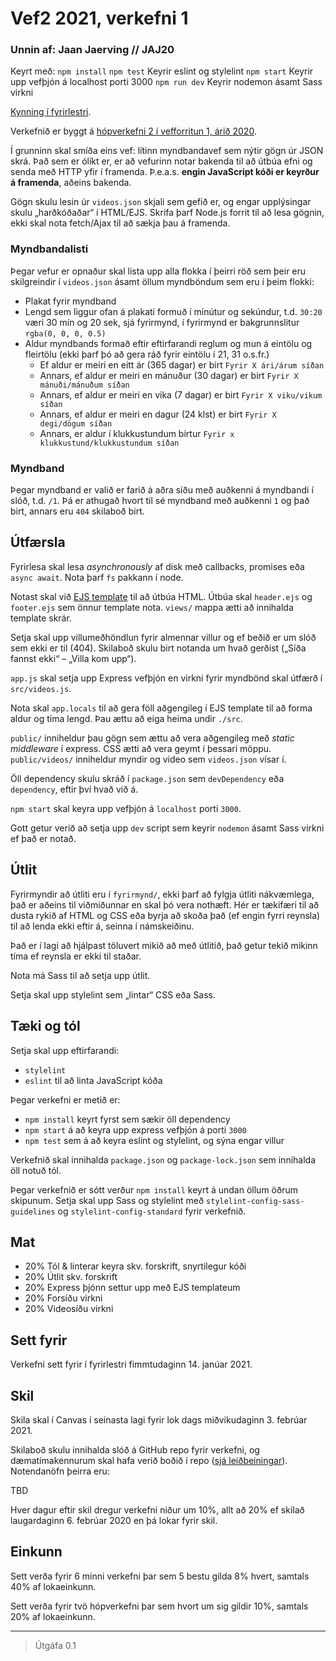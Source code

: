 # Vef2 2021, verkefni 1

### Unnin af: Jaan Jaerving // JAJ20

Keyrt með:
`npm install`
`npm test` Keyrir eslint og stylelint
`npm start` Keyrir upp vefþjón á localhost porti 3000
`npm run dev` Keyrir nodemon ásamt Sass virkni

[Kynning í fyrirlestri](https://youtu.be/pCEHnurbuCU).

Verkefnið er byggt á [hópverkefni 2 í vefforritun 1, árið 2020](https://github.com/vefforritun/vef1-2020-h2).

Í grunninn skal smíða eins vef: lítinn myndbandavef sem nýtir gögn úr JSON skrá. Það sem er ólíkt er, er að vefurinn notar bakenda til að útbúa efni og senda með HTTP yfir í framenda. Þ.e.a.s. **engin JavaScript kóði er keyrður á framenda**, aðeins bakenda.

Gögn skulu lesin úr `videos.json` skjali sem gefið er, og engar upplýsingar skulu „harðkóðaðar“ í HTML/EJS. Skrifa þarf Node.js forrit til að lesa gögnin, ekki skal nota fetch/Ajax til að sækja þau á framenda.

### Myndbandalisti

Þegar vefur er opnaður skal lista upp alla flokka í þeirri röð sem þeir eru skilgreindir í `videos.json` ásamt öllum myndböndum sem eru í þeim flokki:

* Plakat fyrir myndband
* Lengd sem liggur ofan á plakati formuð í mínútur og sekúndur, t.d. `30:20` væri 30 mín og 20 sek, sjá fyrirmynd, í fyrirmynd er bakgrunnslitur `rgba(0, 0, 0, 0.5)`
* Aldur myndbands formað eftir eftirfarandi reglum og mun á eintölu og fleirtölu (ekki þarf þó að gera ráð fyrir eintölu í 21, 31 o.s.fr.)
  - Ef aldur er meiri en eitt ár (365 dagar) er birt `Fyrir X ári/árum síðan`
  - Annars, ef aldur er meiri en mánuður (30 dagar) er birt `Fyrir X mánuði/mánuðum síðan`
  - Annars, ef aldur er meiri en vika (7 dagar) er birt `Fyrir X viku/vikum síðan`
  - Annars, ef aldur er meiri en dagur (24 klst) er birt `Fyrir X degi/dögum síðan`
  - Annars, er aldur í klukkustundum birtur `Fyrir x klukkustund/klukkustundum síðan`

### Myndband

Þegar myndband er valið er farið á aðra síðu með auðkenni á myndbandi í slóð, t.d. `/1`. Þá er athugað hvort til sé myndband með auðkenni `1` og það birt, annars eru `404` skilaboð birt.

## Útfærsla

Fyrirlesa skal lesa _asynchronously_ af disk með callbacks, promises eða `async await`. Nota þarf `fs` pakkann í node.

Notast skal við [EJS template](https://github.com/mde/ejs) til að útbúa HTML. Útbúa skal `header.ejs` og `footer.ejs` sem önnur template nota. `views/` mappa ætti að innihalda template skrár.

Setja skal upp villumeðhöndlun fyrir almennar villur og ef beðið er um slóð sem ekki er til (404). Skilaboð skulu birt notanda um hvað gerðist („Síða fannst ekki“ – „Villa kom upp“).

`app.js` skal setja upp Express vefþjón en virkni fyrir myndbönd skal útfærð í `src/videos.js`.

Nota skal `app.locals` til að gera föll aðgengileg í EJS template til að forma aldur og tíma lengd. Þau ættu að eiga heima undir `./src`.

`public/` inniheldur þau gögn sem ættu að vera aðgengileg með _static middleware_ í express. CSS ætti að vera geymt í þessari möppu. `public/videos/` inniheldur myndir og video sem `videos.json` vísar í.

Öll dependency skulu skráð í `package.json` sem `devDependency` eða `dependency`, eftir því hvað við á.

`npm start` skal keyra upp vefþjón á `localhost` porti `3000`.

Gott getur verið að setja upp `dev` script sem keyrir `nodemon` ásamt Sass virkni ef það er notað.

## Útlit

Fyrirmyndir að útliti eru í `fyrirmynd/`, ekki þarf að fylgja útliti nákvæmlega, það er aðeins til viðmiðunnar en skal þó vera nothæft. Hér er tækifæri til að dusta rykið af HTML og CSS eða byrja að skoða það (ef engin fyrri reynsla) til að lenda ekki eftir á, seinna í námskeiðinu.

Það er í lagi að hjálpast töluvert mikið að með útlitið, það getur tekið mikinn tíma ef reynsla er ekki til staðar.

Nota má Sass til að setja upp útlit.

Setja skal upp stylelint sem „lintar“ CSS eða Sass.

## Tæki og tól

Setja skal upp eftirfarandi:

* `stylelint`
* `eslint` til að linta JavaScript kóða

Þegar verkefni er metið er:

* `npm install` keyrt fyrst sem sækir öll dependency
* `npm start` á að keyra upp express vefþjón á porti `3000`
* `npm test` sem á að keyra eslint og stylelint, og sýna engar villur

Verkefnið skal innihalda `package.json` og `package-lock.json` sem innihalda öll notuð tól.

Þegar verkefnið er sótt verður `npm install` keyrt á undan öllum öðrum skipunum.
Setja skal upp Sass og stylelint með `stylelint-config-sass-guidelines` og `stylelint-config-standard` fyrir verkefnið.

## Mat

* 20% Tól & linterar keyra skv. forskrift, snyrtilegur kóði
* 20% Útlit skv. forskrift
* 20% Express þjónn settur upp með EJS templateum
* 20% Forsíðu virkni
* 20% Videosíðu virkni

## Sett fyrir

Verkefni sett fyrir í fyrirlestri fimmtudaginn 14. janúar 2021.

## Skil

Skila skal í Canvas í seinasta lagi fyrir lok dags miðvikudaginn 3. febrúar 2021.

Skilaboð skulu innihalda slóð á GitHub repo fyrir verkefni, og dæmatímakennurum skal hafa verið boðið í repo ([sjá leiðbeiningar](https://docs.github.com/en/free-pro-team@latest/github/setting-up-and-managing-your-github-user-account/inviting-collaborators-to-a-personal-repository)). Notendanöfn þeirra eru:

TBD

Hver dagur eftir skil dregur verkefni niður um 10%, allt að 20% ef skilað laugardaginn 6. febrúar 2020 en þá lokar fyrir skil.

## Einkunn

Sett verða fyrir 6 minni verkefni þar sem 5 bestu gilda 8% hvert, samtals 40% af lokaeinkunn.

Sett verða fyrir tvö hópverkefni þar sem hvort um sig gildir 10%, samtals 20% af lokaeinkunn.

---

> Útgáfa 0.1
